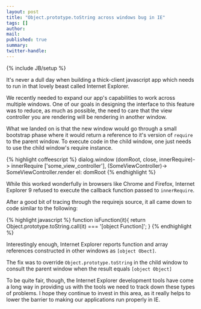 ```yaml
---
layout: post
title: "Object.prototype.toString across windows bug in IE"
tags: []
author:
mail:
published: true
summary:
twitter-handle:
---
```

{% include JB/setup %}

It's never a dull day when building a thick-client javascript
app which needs to run in that lovely beast called Internet
Explorer.

We recently needed to expand our app's capabilities to work across
multiple windows. One of our goals in designing the interface to this
feature was to reduce, as much as possible, the need to care that the
view controller you are rendering will be rendering in another window.

What we landed on is that the new window would go through a small
bootstrap phase where it would return a reference to it's version of
`require` to the parent window. To execute code in the child window, one
just needs to use the child window's require instance.

{% highlight coffeescript %}
  dialog.window (domRoot, close, innerRequire)->
    innerRequire ['some_view_controller'], (SomeViewController)->
      SomeViewController.render
        el: domRoot
{% endhighlight %}

While this worked wonderfully in browsers like Chrome and Firefox,
Internet Explorer 9 refused to execute the callback function passed to
`innerRequire`.

After a good bit of tracing through the requirejs source, it all came down
to code similar to the following:

{% highlight javascript %}
  function isFunction(it){
    return Object.prototype.toString.call(it) === '[object Function]';
  }
{% endhighlight %}

Interestingly enough, Internet Explorer reports function and array
references constructed in other windows as `[object Obect]`.

The fix was to override `Object.prototype.toString` in the child window
to consult the parent window when the result equals `[object Object]`

To be quite fair, though, the Internet Explorer development tools have
come a long way in providing us with the tools we need to
track down these types of problems. I hope they continue to invest in
this area, as it really helps to lower the barrier to making our
applications run properly in IE.
